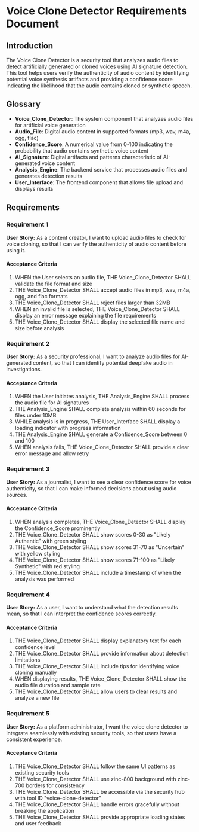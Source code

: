 # Voice Clone Detector Requirements Document

## Introduction

The Voice Clone Detector is a security tool that analyzes audio files to detect artificially generated or cloned voices using AI signature detection. This tool helps users verify the authenticity of audio content by identifying potential voice synthesis artifacts and providing a confidence score indicating the likelihood that the audio contains cloned or synthetic speech.

## Glossary

- **Voice_Clone_Detector**: The system component that analyzes audio files for artificial voice generation
- **Audio_File**: Digital audio content in supported formats (mp3, wav, m4a, ogg, flac)
- **Confidence_Score**: A numerical value from 0-100 indicating the probability that audio contains synthetic voice content
- **AI_Signature**: Digital artifacts and patterns characteristic of AI-generated voice content
- **Analysis_Engine**: The backend service that processes audio files and generates detection results
- **User_Interface**: The frontend component that allows file upload and displays results

## Requirements

### Requirement 1

**User Story:** As a content creator, I want to upload audio files to check for voice cloning, so that I can verify the authenticity of audio content before using it.

#### Acceptance Criteria

1. WHEN the User selects an audio file, THE Voice_Clone_Detector SHALL validate the file format and size
2. THE Voice_Clone_Detector SHALL accept audio files in mp3, wav, m4a, ogg, and flac formats
3. THE Voice_Clone_Detector SHALL reject files larger than 32MB
4. WHEN an invalid file is selected, THE Voice_Clone_Detector SHALL display an error message explaining the file requirements
5. THE Voice_Clone_Detector SHALL display the selected file name and size before analysis

### Requirement 2

**User Story:** As a security professional, I want to analyze audio files for AI-generated content, so that I can identify potential deepfake audio in investigations.

#### Acceptance Criteria

1. WHEN the User initiates analysis, THE Analysis_Engine SHALL process the audio file for AI signatures
2. THE Analysis_Engine SHALL complete analysis within 60 seconds for files under 10MB
3. WHILE analysis is in progress, THE User_Interface SHALL display a loading indicator with progress information
4. THE Analysis_Engine SHALL generate a Confidence_Score between 0 and 100
5. WHEN analysis fails, THE Voice_Clone_Detector SHALL provide a clear error message and allow retry

### Requirement 3

**User Story:** As a journalist, I want to see a clear confidence score for voice authenticity, so that I can make informed decisions about using audio sources.

#### Acceptance Criteria

1. WHEN analysis completes, THE Voice_Clone_Detector SHALL display the Confidence_Score prominently
2. THE Voice_Clone_Detector SHALL show scores 0-30 as "Likely Authentic" with green styling
3. THE Voice_Clone_Detector SHALL show scores 31-70 as "Uncertain" with yellow styling
4. THE Voice_Clone_Detector SHALL show scores 71-100 as "Likely Synthetic" with red styling
5. THE Voice_Clone_Detector SHALL include a timestamp of when the analysis was performed

### Requirement 4

**User Story:** As a user, I want to understand what the detection results mean, so that I can interpret the confidence scores correctly.

#### Acceptance Criteria

1. THE Voice_Clone_Detector SHALL display explanatory text for each confidence level
2. THE Voice_Clone_Detector SHALL provide information about detection limitations
3. THE Voice_Clone_Detector SHALL include tips for identifying voice cloning manually
4. WHEN displaying results, THE Voice_Clone_Detector SHALL show the audio file duration and sample rate
5. THE Voice_Clone_Detector SHALL allow users to clear results and analyze a new file

### Requirement 5

**User Story:** As a platform administrator, I want the voice clone detector to integrate seamlessly with existing security tools, so that users have a consistent experience.

#### Acceptance Criteria

1. THE Voice_Clone_Detector SHALL follow the same UI patterns as existing security tools
2. THE Voice_Clone_Detector SHALL use zinc-800 background with zinc-700 borders for consistency
3. THE Voice_Clone_Detector SHALL be accessible via the security hub with tool ID "voice-clone-detector"
4. THE Voice_Clone_Detector SHALL handle errors gracefully without breaking the application
5. THE Voice_Clone_Detector SHALL provide appropriate loading states and user feedback
